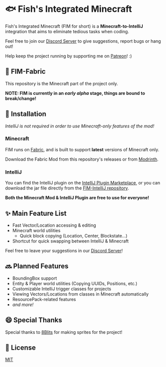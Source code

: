 # 🐟 Fish's Integrated Minecraft

Fish's Integrated Minecraft (FIM for short) is a **Minecraft-to-IntelliJ** integration that aims to eliminate tedious tasks when coding.

Feel free to join our [Discord Server](https://discord.crafting.fish) to give suggestions, report bugs or hang out!

Help keep the project running by supporting me on [Patreon](https://www.patreon.com/c/ACraftingFish)! :)

## 🔨 FIM-Fabric

This repository is the Minecraft part of the project only.

**NOTE: FIM is currently in an _early alpha_ stage, things are bound to break/change!**

## 💾 Installation

_IntelliJ is not required in order to use Minecraft-only features of the mod!_

### Minecraft
FIM runs on [Fabric](https://fabricmc.net/), and is built to support **latest** versions of Minecraft only.

Download the Fabric Mod from this repository's releases or from [Modrinth]().

### IntelliJ
You can find the IntelliJ plugin on the [IntelliJ Plugin Marketplace](), or you can download the jar file directly from the [FIM-IntelliJ repository]().

**Both the Minecraft Mod & IntelliJ Plugin are free to use for everyone!**

## ✨ Main Feature List

- Fast Vector/Location accessing & editing
- Minecraft world utilities
    - Quick block copying (Location, Center, Blockstate...)
- Shortcut for quick swapping between IntelliJ & Minecraft

Feel free to leave your suggestions in our [Discord Server](https://discord.crafting.fish)!

## 🔜 Planned Features

- BoundingBox support
- Entity & Player world utilities (Copying UUIDs, Positions, etc.)
- Customizable IntelliJ trigger classes for projects
- Viewing Vectors/Locations from classes in Minecraft automatically
- ResourcePack-related features
- *and more!*

## 😄 Special Thanks

Special thanks to [8Blits](https://8blits.com/) for making sprites for the project!

## 📃 License

[MIT](/LICENSE)